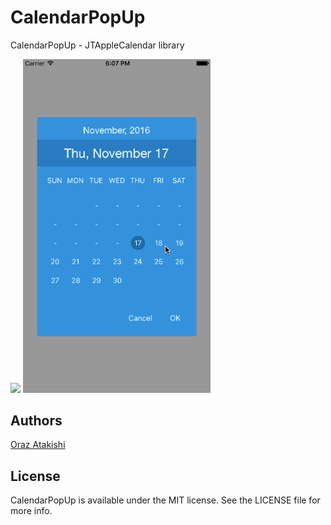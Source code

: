 # CalendarPopUp
CalendarPopUp - JTAppleCalendar library


<img src="https://dotjpg.co/caY.png" width="300">

<img src="CalendarPopUpDemo.gif" width="300">

## Authors

[Oraz Atakishi](https://github.com/orazz)

## License

CalendarPopUp is available under the MIT license. See the LICENSE file for more info.
